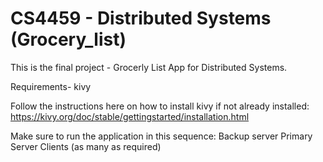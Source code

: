 # CS4459 - Distributed Systems (Grocery_list)
This is the final project - Grocerly List App for Distributed Systems.

Requirements-
kivy

Follow the instructions here on how to install kivy if not already installed: https://kivy.org/doc/stable/gettingstarted/installation.html


Make sure to run the application in this sequence:
Backup server
Primary Server
Clients (as many as required)
